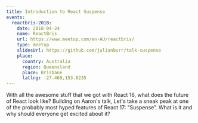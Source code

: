 ```yaml
---
title: Introduction to React Suspense
events:
  reactbris-2018:
    date: 2018-04-24
    name: ReactBris
    url: https://www.meetup.com/en-AU/reactbris/
    type: meetup
    slidesUrl: https://github.com/julianburr/talk-suspense
    place:
      country: Australia
      region: Queensland
      place: Brisbane
      latlng: -27.469,153.0235
---
```


With all the awesome stuff that we got with React 16, what does the future of React look like? Building on Aaron's talk, Let's take a sneak peak at one of the probably most hyped features of React 17: “Suspense”. What is it and why should everyone get excited about it?
